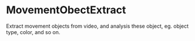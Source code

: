 # MovementObectExtract
Extract movement objects from video, and analysis these object, eg. object type, color, and so on.

